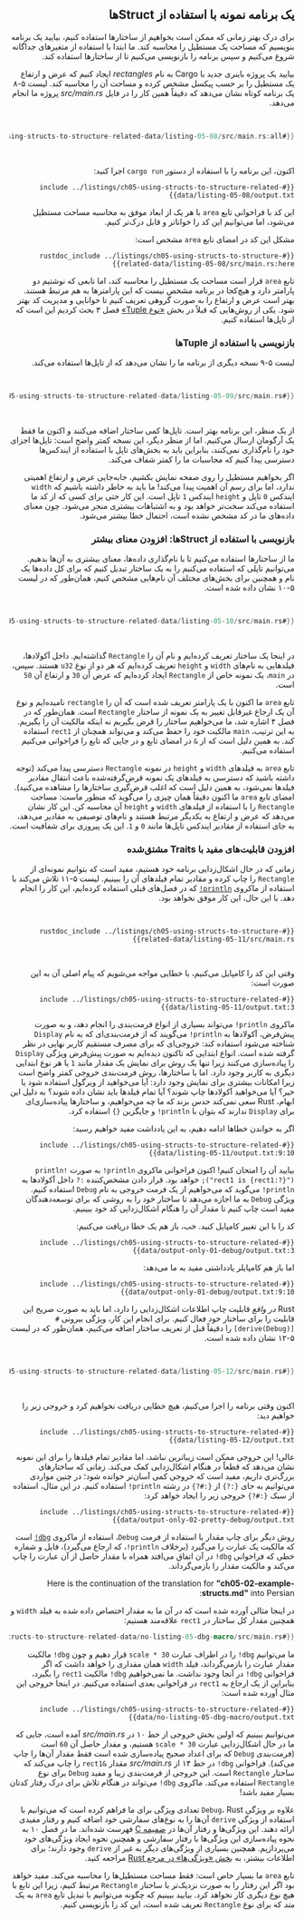 <div dir="rtl">

## یک برنامه نمونه با استفاده از Structها

برای درک بهتر زمانی که ممکن است بخواهیم از ساختارها استفاده کنیم، بیایید یک برنامه بنویسیم که مساحت یک مستطیل را محاسبه کند. ما ابتدا با استفاده از متغیرهای جداگانه شروع می‌کنیم و سپس برنامه را بازنویسی می‌کنیم تا از ساختارها استفاده کند.

بیایید یک پروژه باینری جدید با Cargo به نام _rectangles_ ایجاد کنیم که عرض و ارتفاع یک مستطیل را بر حسب پیکسل مشخص کرده و مساحت آن را محاسبه کند. لیست ۵-۸ یک برنامه کوتاه نشان می‌دهد که دقیقاً همین کار را در فایل _src/main.rs_ پروژه ما انجام می‌دهد.

<Listing number="5-8" file-name="src/main.rs" caption="محاسبه مساحت یک مستطیل که با متغیرهای عرض و ارتفاع جداگانه مشخص شده است">

```rust
{{#rustdoc_include ../listings/ch05-using-structs-to-structure-related-data/listing-05-08/src/main.rs:all}}
```

</Listing>

اکنون، این برنامه را با استفاده از دستور `cargo run` اجرا کنید:

```console
{{#include ../listings/ch05-using-structs-to-structure-related-data/listing-05-08/output.txt}}
```

این کد با فراخوانی تابع `area` با هر یک از ابعاد موفق به محاسبه مساحت مستطیل می‌شود، اما می‌توانیم این کد را خواناتر و قابل درک‌تر کنیم.

مشکل این کد در امضای تابع `area` مشخص است:

```rust,ignore
{{#rustdoc_include ../listings/ch05-using-structs-to-structure-related-data/listing-05-08/src/main.rs:here}}
```

تابع `area` قرار است مساحت یک مستطیل را محاسبه کند، اما تابعی که نوشتیم دو پارامتر دارد و هیچ‌کجا در برنامه مشخص نیست که این پارامترها به هم مرتبط هستند. بهتر است عرض و ارتفاع را به صورت گروهی تعریف کنیم تا خوانایی و مدیریت کد بهتر شود. یکی از روش‌هایی که قبلاً در بخش [«نوع Tuple»][the-tuple-type]<!-- ignore --> فصل ۳ بحث کردیم این است که از تاپل‌ها استفاده کنیم.

### بازنویسی با استفاده از Tupleها

لیست ۵-۹ نسخه دیگری از برنامه ما را نشان می‌دهد که از تاپل‌ها استفاده می‌کند.

<Listing number="5-9" file-name="src/main.rs" caption="مشخص کردن عرض و ارتفاع مستطیل با یک Tuple">

```rust
{{#rustdoc_include ../listings/ch05-using-structs-to-structure-related-data/listing-05-09/src/main.rs}}
```

</Listing>

از یک منظر، این برنامه بهتر است. تاپل‌ها کمی ساختار اضافه می‌کنند و اکنون ما فقط یک آرگومان ارسال می‌کنیم. اما از منظر دیگر، این نسخه کمتر واضح است: تاپل‌ها اجزای خود را نام‌گذاری نمی‌کنند، بنابراین باید به بخش‌های تاپل با استفاده از ایندکس‌ها دسترسی پیدا کنیم که محاسبات ما را کمتر شفاف می‌کند.

اگر بخواهیم مستطیل را روی صفحه نمایش بکشیم، جابه‌جایی عرض و ارتفاع اهمیتی ندارد، اما برای رسم آن اهمیت پیدا می‌کند! ما باید به خاطر داشته باشیم که `width` ایندکس `0` تاپل و `height` ایندکس `1` تاپل است. این کار حتی برای کسی که از کد ما استفاده می‌کند سخت‌تر خواهد بود و به اشتباهات بیشتری منجر می‌شود. چون معنای داده‌های ما در کد مشخص نشده است، احتمال خطا بیشتر می‌شود.

### بازنویسی با استفاده از Structها: افزودن معنای بیشتر

ما از ساختارها استفاده می‌کنیم تا با نام‌گذاری داده‌ها، معنای بیشتری به آن‌ها بدهیم. می‌توانیم تاپلی که استفاده می‌کنیم را به یک ساختار تبدیل کنیم که برای کل داده‌ها یک نام و همچنین برای بخش‌های مختلف آن نام‌هایی مشخص کنیم، همان‌طور که در لیست ۵-۱۰ نشان داده شده است.

<Listing number="5-10" file-name="src/main.rs" caption="تعریف یک ساختار `Rectangle`">

```rust
{{#rustdoc_include ../listings/ch05-using-structs-to-structure-related-data/listing-05-10/src/main.rs}}
```

</Listing>

در اینجا یک ساختار تعریف کرده‌ایم و نام آن را `Rectangle` گذاشته‌ایم. داخل آکولادها، فیلدهایی به نام‌های `width` و `height` تعریف کرده‌ایم که هر دو از نوع `u32` هستند. سپس، در `main`، یک نمونه خاص از `Rectangle` ایجاد کرده‌ایم که عرض آن `30` و ارتفاع آن `50` است.

تابع `area` ما اکنون با یک پارامتر تعریف شده است که آن را `rectangle` نامیده‌ایم و نوع آن یک ارجاع غیرقابل تغییر به یک نمونه از ساختار `Rectangle` است. همان‌طور که در فصل ۴ اشاره شد، ما می‌خواهیم ساختار را قرض بگیریم نه اینکه مالکیت آن را بگیریم. به این ترتیب، `main` مالکیت خود را حفظ می‌کند و می‌تواند همچنان از `rect1` استفاده کند. به همین دلیل است که از `&` در امضای تابع و در جایی که تابع را فراخوانی می‌کنیم استفاده می‌کنیم.

تابع `area` به فیلدهای `width` و `height` در نمونه `Rectangle` دسترسی پیدا می‌کند (توجه داشته باشید که دسترسی به فیلدهای یک نمونه قرض‌گرفته‌شده باعث انتقال مقادیر فیلدها نمی‌شود، به همین دلیل است که اغلب قرض‌گیری ساختارها را مشاهده می‌کنید). امضای تابع `area` ما اکنون دقیقاً همان چیزی را می‌گوید که منظور ماست: مساحت `Rectangle` را با استفاده از فیلدهای `width` و `height` آن محاسبه کن. این کار نشان می‌دهد که عرض و ارتفاع به یکدیگر مرتبط هستند و نام‌های توصیفی به مقادیر می‌دهد، به جای استفاده از مقادیر ایندکس تاپل‌ها مانند `0` و `1`. این یک پیروزی برای شفافیت است.

### افزودن قابلیت‌های مفید با Traits مشتق‌شده

زمانی که در حال اشکال‌زدایی برنامه خود هستیم، مفید است که بتوانیم نمونه‌ای از `Rectangle` را چاپ کرده و مقادیر تمام فیلدهای آن را ببینیم. لیست ۵-۱۱ تلاش می‌کند با استفاده از ماکروی [`println!`][println]<!-- ignore --> که در فصل‌های قبلی استفاده کرده‌ایم، این کار را انجام دهد. با این حال، این کار موفق نخواهد بود.

<Listing number="5-11" file-name="src/main.rs" caption="تلاش برای چاپ یک نمونه از `Rectangle`">

```rust,ignore,does_not_compile
{{#rustdoc_include ../listings/ch05-using-structs-to-structure-related-data/listing-05-11/src/main.rs}}
```

</Listing>

وقتی این کد را کامپایل می‌کنیم، با خطایی مواجه می‌شویم که پیام اصلی آن به این صورت است:

```text
{{#include ../listings/ch05-using-structs-to-structure-related-data/listing-05-11/output.txt:3}}
```

ماکروی `println!` می‌تواند بسیاری از انواع فرمت‌بندی را انجام دهد، و به صورت پیش‌فرض، آکولادها به `println!` می‌گویند که از فرمت‌بندی‌ای که به نام `Display` شناخته می‌شود استفاده کند: خروجی‌ای که برای مصرف مستقیم کاربر نهایی در نظر گرفته شده است. انواع ابتدایی که تاکنون دیده‌ایم به صورت پیش‌فرض ویژگی `Display` را پیاده‌سازی می‌کنند زیرا تنها یک روش برای نمایش یک مقدار مانند `1` یا هر نوع ابتدایی دیگری به کاربر وجود دارد. اما با ساختارها، روش فرمت‌بندی خروجی کمتر واضح است زیرا امکانات بیشتری برای نمایش وجود دارد: آیا می‌خواهید از ویرگول استفاده شود یا خیر؟ آیا می‌خواهید آکولادها چاپ شوند؟ آیا تمام فیلدها باید نشان داده شوند؟ به دلیل این ابهام، Rust سعی نمی‌کند حدس بزند که ما چه می‌خواهیم، و ساختارها پیاده‌سازی‌ای برای `Display` ندارند که بتوان با `println!` و جایگزین `{}` استفاده کرد.

اگر به خواندن خطاها ادامه دهیم، به این یادداشت مفید خواهیم رسید:

```text
{{#include ../listings/ch05-using-structs-to-structure-related-data/listing-05-11/output.txt:9:10}}
```

بیایید آن را امتحان کنیم! اکنون فراخوانی ماکروی `println!` به صورت `println!("rect1 is {rect1:?}");` خواهد بود. قرار دادن مشخص‌کننده `:?` داخل آکولادها به `println!` می‌گوید که می‌خواهیم از یک فرمت خروجی به نام `Debug` استفاده کنیم. ویژگی `Debug` به ما اجازه می‌دهد تا ساختار خود را به روشی که برای توسعه‌دهندگان مفید است چاپ کنیم تا مقدار آن را هنگام اشکال‌زدایی کد خود ببینیم.

کد را با این تغییر کامپایل کنید. خب، باز هم یک خطا دریافت می‌کنیم:

```text
{{#include ../listings/ch05-using-structs-to-structure-related-data/output-only-01-debug/output.txt:3}}
```

اما باز هم کامپایلر یادداشتی مفید به ما می‌دهد:

```text
{{#include ../listings/ch05-using-structs-to-structure-related-data/output-only-01-debug/output.txt:9:10}}
```

Rust _در واقع_ قابلیت چاپ اطلاعات اشکال‌زدایی را دارد، اما باید به صورت صریح این قابلیت را برای ساختار خود فعال کنیم. برای انجام این کار، ویژگی بیرونی `#[derive(Debug)]` را دقیقاً قبل از تعریف ساختار اضافه می‌کنیم، همان‌طور که در لیست ۵-۱۲ نشان داده شده است.

<Listing number="5-12" file-name="src/main.rs" caption="افزودن ویژگی برای مشتق کردن `Debug` و چاپ نمونه `Rectangle` با استفاده از فرمت اشکال‌زدایی">

```rust
{{#rustdoc_include ../listings/ch05-using-structs-to-structure-related-data/listing-05-12/src/main.rs}}
```

</Listing>

اکنون وقتی برنامه را اجرا می‌کنیم، هیچ خطایی دریافت نخواهیم کرد و خروجی زیر را خواهیم دید:

```console
{{#include ../listings/ch05-using-structs-to-structure-related-data/listing-05-12/output.txt}}
```

عالی! این خروجی ممکن است زیباترین نباشد، اما مقادیر تمام فیلدها را برای این نمونه نشان می‌دهد که قطعاً در هنگام اشکال‌زدایی کمک می‌کند. زمانی که ساختارهای بزرگ‌تری داریم، مفید است که خروجی کمی آسان‌تر خوانده شود؛ در چنین مواردی می‌توانیم به جای `{:?}` از `{:#?}` در رشته `println!` استفاده کنیم. در این مثال، استفاده از سبک `{:#?}` خروجی زیر را ایجاد خواهد کرد:

```console
{{#include ../listings/ch05-using-structs-to-structure-related-data/output-only-02-pretty-debug/output.txt}}
```

روش دیگر برای چاپ مقدار با استفاده از فرمت `Debug`، استفاده از ماکروی [`dbg!`][dbg]<!-- ignore --> است که مالکیت یک عبارت را می‌گیرد (برخلاف `println!`، که ارجاع می‌گیرد)، فایل و شماره خطی که فراخوانی `dbg!` در آن اتفاق می‌افتد همراه با مقدار حاصل از آن عبارت را چاپ می‌کند و مالکیت مقدار را بازمی‌گرداند.


Here is the continuation of the translation for **"ch05-02-example-structs.md"** into Persian:

در اینجا مثالی آورده شده است که در آن ما به مقدار اختصاص داده شده به فیلد `width` و همچنین مقدار کل ساختار در `rect1` علاقه‌مند هستیم:

```rust
{{#rustdoc_include ../listings/ch05-using-structs-to-structure-related-data/no-listing-05-dbg-macro/src/main.rs}}
```

ما می‌توانیم `dbg!` را در اطراف عبارت `30 * scale` قرار دهیم و چون `dbg!` مالکیت مقدار عبارت را بازمی‌گرداند، فیلد `width` همان مقداری را خواهد داشت که اگر فراخوانی `dbg!` در آنجا وجود نداشت. ما نمی‌خواهیم `dbg!` مالکیت `rect1` را بگیرد، بنابراین از یک ارجاع به `rect1` در فراخوانی بعدی استفاده می‌کنیم. در اینجا خروجی این مثال آورده شده است:

```console
{{#include ../listings/ch05-using-structs-to-structure-related-data/no-listing-05-dbg-macro/output.txt}}
```

می‌توانیم ببینیم که اولین بخش خروجی از خط ۱۰ در _src/main.rs_ آمده است، جایی که ما در حال اشکال‌زدایی عبارت `30 * scale` هستیم، و مقدار حاصل آن `60` است (فرمت‌بندی `Debug` که برای اعداد صحیح پیاده‌سازی شده است فقط مقدار آن‌ها را چاپ می‌کند). فراخوانی `dbg!` در خط ۱۴ از _src/main.rs_ مقدار `&rect1` را چاپ می‌کند که ساختار `Rectangle` است. این خروجی از فرمت‌بندی زیبا و مفید `Debug` برای نوع `Rectangle` استفاده می‌کند. ماکروی `dbg!` می‌تواند در هنگام تلاش برای درک رفتار کدتان بسیار مفید باشد!

علاوه بر ویژگی `Debug`، Rust تعدادی ویژگی برای ما فراهم کرده است که می‌توانیم با استفاده از ویژگی `derive` آن‌ها را به نوع‌های سفارشی خود اضافه کنیم و رفتار مفیدی ارائه دهند. این ویژگی‌ها و رفتار آن‌ها در [ضمیمه C][app-c]<!-- ignore --> فهرست شده‌اند. ما در فصل ۱۰ به نحوه پیاده‌سازی این ویژگی‌ها با رفتار سفارشی و همچنین نحوه ایجاد ویژگی‌های خود می‌پردازیم. همچنین بسیاری از ویژگی‌های دیگر به غیر از `derive` وجود دارند؛ برای اطلاعات بیشتر، به [بخش «ویژگی‌ها» در مرجع Rust][attributes] مراجعه کنید.

تابع `area` ما بسیار خاص است: فقط مساحت مستطیل‌ها را محاسبه می‌کند. مفید خواهد بود اگر این رفتار را به صورت نزدیک‌تر با ساختار `Rectangle` مرتبط کنیم، زیرا این تابع با هیچ نوع دیگری کار نخواهد کرد. بیایید ببینیم که چگونه می‌توانیم با تبدیل تابع `area` به یک _متد_ که برای نوع `Rectangle` تعریف شده است، این کد را بازنویسی کنیم.

[the-tuple-type]: ch03-02-data-types.html#the-tuple-type
[app-c]: appendix-03-derivable-traits.md
[println]: ../std/macro.println.html
[dbg]: ../std/macro.dbg.html
[attributes]: ../reference/attributes.html